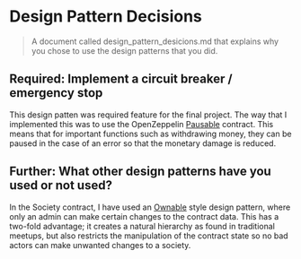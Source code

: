 # Design Pattern Decisions

> A document called design_pattern_desicions.md that explains why you chose to use the design patterns that you did.

## Required: Implement a circuit breaker / emergency stop

This design patten was required feature for the final project. The way that I implemented this was to use the OpenZeppelin [Pausable](https://github.com/OpenZeppelin/openzeppelin-solidity/blob/master/contracts/lifecycle/Pausable.sol)
contract. This means that for important functions such as withdrawing money, they can be paused in the case of an error so that the
monetary damage is reduced.

## Further: What other design patterns have you used or not used?

In the Society contract, I have used an [Ownable](https://github.com/OpenZeppelin/openzeppelin-solidity/blob/master/contracts/ownership/Ownable.sol)
style design pattern, where only an admin can make certain changes to the contract data. This has a two-fold advantage; it creates
a natural hierarchy as found in traditional meetups, but also restricts the manipulation of the contract state so no bad actors
can make unwanted changes to a society.
